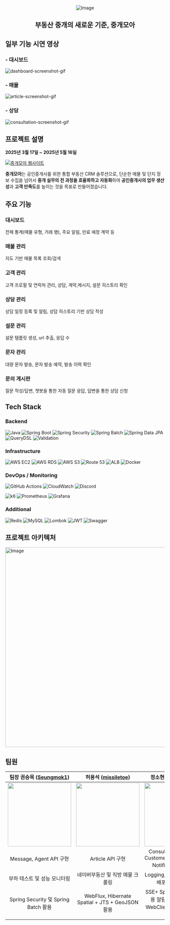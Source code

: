 <div align="center">

<!-- logo -->

![Image](https://github.com/user-attachments/assets/b3568df3-77a8-424d-ab45-0dacf687c3ce)

## 부동산 중개의 새로운 기준, 중개모아

</div>

## 일부 기능 시연 영상

### - 대시보드

![dashboard-screenshot-gif](https://github.com/user-attachments/assets/5484d43b-4a33-41c3-9d93-5e0744cab5fb)

### - 매물

![article-screenshot-gif](https://github.com/user-attachments/assets/e306bace-3f76-4609-a64f-98815e7247a6)

### - 상담

![consultation-screenshot-gif](https://github.com/user-attachments/assets/e6e7f35f-cefc-4a66-9bca-7a40229f6353)

## 프로젝트 설명

**2025년 3월 17일 ~ 2025년 5월 16일**

[![중개모아 웹사이트](https://img.shields.io/badge/중개모아%20웹사이트-%2300BFFF?style=for-the-badge&logo=googlechrome&logoColor=white)](https://www.joonggaemoa.com)

**중개모아**는 공인중개사를 위한 통합 부동산 CRM 솔루션으로, 단순한 매물 및 단지 정보 수집을 넘어서 **중개 실무의 전 과정을 효율화하고 자동화**하여 **공인중개사의 업무 생산성**과 **고객 만족도**를
높이는 것을 목표로 만들어졌습니다.

## 주요 기능

### 대시보드

전체 통계(매물 유형, 거래 병), 주요 알림, 만료 예정 계약 등

### 매물 관리

지도 기반 매물 목록 조회/검색

### 고객 관리

고객 프로필 및 연락처 관리, 상담, 계약,메시지, 설문 히스토리 확인

### 상담 관리

상담 일정 등록 및 알림, 상담 히스토리 기반 상담 작성

### 설문 관리

설문 템플릿 생성, url 추출, 응답 수

### 문자 관리

대량 문자 발송, 문자 발송 예약, 발송 이력 확인

### 문의 게시판

질문 작성/답변, 챗봇을 통한 자동 질문 응답, 답변을 통한 상담 신청

## Tech Stack

### Backend

![Java](https://img.shields.io/badge/Java-17-007396?logo=openjdk)
![Spring Boot](https://img.shields.io/badge/Spring%20Boot-3.4.4-6DB33F?logo=springboot)
![Spring Security](https://img.shields.io/badge/Spring%20Security-6.x-6DB33F?logo=springsecurity)
![Spring Batch](https://img.shields.io/badge/Spring%20Batch-5.x-6DB33F?logo=spring)
![Spring Data JPA](https://img.shields.io/badge/Spring%20Data%20JPA-3.4.x-6DB33F?logo=spring)
![QueryDSL](https://img.shields.io/badge/QueryDSL-5.0.0-blue)
![Validation](https://img.shields.io/badge/Validation-Built--in-green)

### Infrastructure

![AWS EC2](https://img.shields.io/badge/AWS%20EC2-Enabled-FF9900?logo=amazonaws)
![AWS RDS](https://img.shields.io/badge/AWS%20RDS-MySQL-527FFF?logo=amazonaws)
![AWS S3](https://img.shields.io/badge/AWS%20S3-Storage-569A31?logo=amazonaws)
![Route 53](https://img.shields.io/badge/Route%2053-DNS-205EAC?logo=amazonaws)
![ALB](https://img.shields.io/badge/ALB-Load%20Balancer-orange?logo=loadbalancer)
![Docker](https://img.shields.io/badge/Docker-Containerization-2496ED?logo=docker)

### DevOps / Monitoring

![GitHub Actions](https://img.shields.io/badge/GitHub%20Actions-CI%2FCD-2088FF?logo=githubactions)
![CloudWatch](https://img.shields.io/badge/CloudWatch-Logging-FF4F8B?logo=amazonaws)
![Discord](https://img.shields.io/badge/Discord-Log%20Alerts-5865F2?logo=discord)

![k6](https://img.shields.io/badge/k6-Load%20Testing-7D64FF?logo=k6)
![Prometheus](https://img.shields.io/badge/Prometheus-Monitoring-orange?logo=prometheus)
![Grafana](https://img.shields.io/badge/Grafana-Dashboard-F46800?logo=grafana)

### Additional

![Redis](https://img.shields.io/badge/Redis-Cache-DC382D?logo=redis)
![MySQL](https://img.shields.io/badge/MySQL-8.x-4479A1?logo=mysql)
![Lombok](https://img.shields.io/badge/Lombok-Annotation--based--code--gen-ED8B00)
![JWT](https://img.shields.io/badge/JWT-Auth-000000?logo=jsonwebtokens)
![Swagger](https://img.shields.io/badge/Swagger-API%20Docs-25B7B7?logo=swagger)

## 프로젝트 아키텍처

<img width="629" alt="Image" src="https://github.com/user-attachments/assets/acf53c31-56dd-4f94-ba74-8dfdeb8a3b49" />

## 팀원

|                      팀장 권승목 ([Seungmok1](https://github.com/Seungmok1))                      |                      허용석 ([missiletoe](https://github.com/missiletoe))                       |                            정소현 ([sohyeonjung](https://github.com/sohyeonjung))                            |
|:--------------------------------------------------------------------------------------------:|:--------------------------------------------------------------------------------------------:|:---------------------------------------------------------------------------------------------------------:|
| <img src="https://avatars.githubusercontent.com/u/103080705?v=4" width=200px height=200px /> | <img src="https://avatars.githubusercontent.com/u/116016950?v=4" width=200px height=200px /> |       <img src="https://avatars.githubusercontent.com/u/127183850?v=4" width=200px height=200px />        |
| Message, Agent API 구현 | Article API 구현 | Consultation, Contract, Customer, Inquiry, Survey, Notification API 구현 |
| 부하 테스트 및 성능 모니터링 | 네이버부동산 및 직방 매물 크롤링 | Logging, 인프라 구축(무중단 배포, CI/CD 설계) |
| Spring Security 및 Spring Batch 활용 | WebFlux, Hibernate Spatial + JTS + GeoJSON 활용 | SSE+ Spring Scheduler 활용 알림, AOP 활용 로깅, WebClient + GeminiApi 활용 챗봇 |
